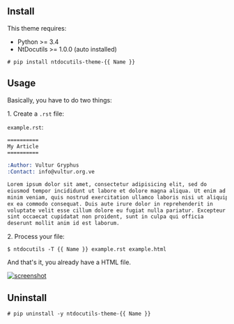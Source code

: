 ## Install

This theme requires:

* Python >= 3.4
* NtDocutils >= 1.0.0 (auto installed)

```shell-session
# pip install ntdocutils-theme-{{ Name }}
```

## Usage

Basically, you have to do two things:

1\. Create a `.rst` file:

`example.rst`:

```rest
==========
My Article
==========

:Author: Vultur Gryphus
:Contact: info@vultur.org.ve

Lorem ipsum dolor sit amet, consectetur adipisicing elit, sed do
eiusmod tempor incididunt ut labore et dolore magna aliqua. Ut enim ad
minim veniam, quis nostrud exercitation ullamco laboris nisi ut aliquip
ex ea commodo consequat. Duis aute irure dolor in reprehenderit in
voluptate velit esse cillum dolore eu fugiat nulla pariatur. Excepteur
sint occaecat cupidatat non proident, sunt in culpa qui officia
deserunt mollit anim id est laborum.
```

2\. Process your file:

```shell-session
$ ntdocutils -T {{ Name }} example.rst example.html
```

And that's it, you already have a HTML file.

[![screenshot](http://via.placeholder.com/500x475)](https://placeholder.com)

## Uninstall

```shell-session
# pip uninstall -y ntdocutils-theme-{{ Name }}
```


